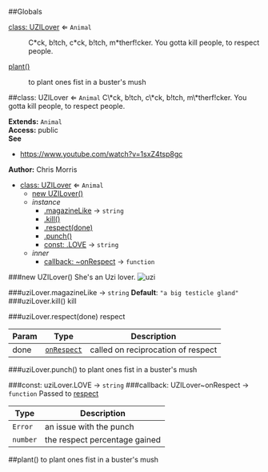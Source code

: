 ##Globals
<dl>
<dt><a href="#UZILover">class: UZILover</a> ⇐ <code>Animal</code></dt>
<dd><p>C*ck, b!tch, c*ck, b!tch, m*therf!cker. You gotta kill people, to respect people.</p>
</dd>
<dt><a href="#plant">plant()</a></dt>
<dd><p>to plant ones fist in a buster&#39;s mush</p>
</dd>
</dl>
<a name="UZILover"></a>
##class: UZILover ⇐ <code>Animal</code>
C\*ck, b!tch, c\*ck, b!tch, m\*therf!cker. You gotta kill people, to respect people.

**Extends:** <code>Animal</code>  
**Access:** public  
**See**

- https://www.youtube.com/watch?v=1sxZ4tsp8gc

**Author:** Chris Morris  

* [class: UZILover](#UZILover) ⇐ <code>Animal</code>
  * [new UZILover()](#new_UZILover_new)
  * _instance_
    * [.magazineLike](#UZILover#magazineLike) → <code>string</code>
    * [.kill()](#UZILover#kill)
    * [.respect(done)](#UZILover#respect)
    * [.punch()](#UZILover#punch)
    * [const: .LOVE](#UZILover#LOVE) → <code>string</code>
  * _inner_
    * [callback: ~onRespect](#UZILover..onRespect) → <code>function</code>

<a name="new_UZILover_new"></a>
###new UZILover()
She's an Uzi lover. 
![uzi](https://sampleface.co.uk/wp-content/uploads/2013/07/fur-q-uzi-lover.png)

<a name="UZILover#magazineLike"></a>
###uziLover.magazineLike → <code>string</code>
**Default**: `"a big testicle gland"`  
<a name="UZILover#kill"></a>
###uziLover.kill()
kill

<a name="UZILover#respect"></a>
###uziLover.respect(done)
respect

| Param | Type | Description |
| --- | --- | --- |
| done | <code>[onRespect](#UZILover..onRespect)</code> | called on reciprocation of respect |

<a name="UZILover#punch"></a>
###uziLover.punch()
to plant ones fist in a buster's mush

<a name="UZILover#LOVE"></a>
###const: uziLover.LOVE → <code>string</code>
<a name="UZILover..onRespect"></a>
###callback: UZILover~onRespect → <code>function</code>
Passed to [respect](#UZILover#respect)

| Type | Description |
| --- | --- |
| <code>Error</code> | an issue with the punch |
| <code>number</code> | the respect percentage gained |

<a name="plant"></a>
##plant()
to plant ones fist in a buster's mush

